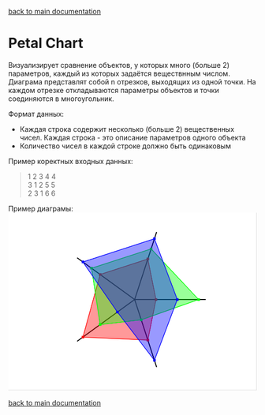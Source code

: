 [back to main documentation](../Documentation.md)
# Petal Chart

Визуализирует сравнение объектов, у которых много (больше 2) параметров, каждый из которых задаётся веществнным числом.
Диаграма представлят собой n отрезков, выходящих из одной точки. На каждом отрезке откладываются параметры объектов
и точки соединяются в многоугольник.

Формат данных:
* Каждая строка содержит несколько (больше 2) вещественных чисел. Каждая строка - это описание параметров
одного объекта
* Количество чисел в каждой строке должно быть одинаковым

Пример коректных входных данных:
> 1 2 3 4 4  
> 3 1 2 5 5  
> 2 3 1 6 6  

Пример диаграмы:  
![petal chart](example_picture/petal_chart.png)

[back to main documentation](../Documentation.md)